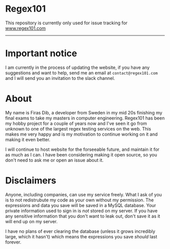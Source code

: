 Regex101
========

This repository is currently only used for issue tracking for www.regex101.com

------
Important notice
=======
I am currently in the process of updating the website, if you have any suggestions and want to help, send me an email at `contact@regex101.com` and I will send you an invitation to the slack channel.

About
=======
My name is Firas Dib, a developer from Sweden in my mid 20s finishing my final exams to take my masters in computer engineering. Regex101 has been my hobby project for a couple of years now and I've seen it go from unknown to one of the largest regex testing services on the web. This makes me very happy and is my motivation to continue working on it and making it even better.

I will continue to host website for the forseeable future, and maintain it for as much as I can. I have been considering making it open source, so you don't need to ask me or open an issue about it. 

Disclaimers
=======
Anyone, including companies, can use my service freely. What I ask of you is to not redistrubute my code as your own without my permission. The expressions and data you save will be saved in a MySQL database. Your private information used to sign in is _not_ stored on my server. If you have any sensitive information that you don't want to leak out, don't save it as it will end up on my server.

I have no plans of ever clearing the database (unless it grows incredibly large, which it hasn't) which means the expressions you save _should_ last forever.

